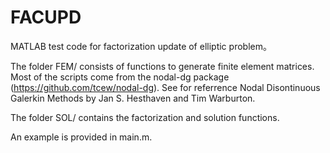 # FACUPD
MATLAB test code for factorization update of elliptic problem。

The folder FEM/ consists of functions to generate finite element matrices. Most of the scripts come from the nodal-dg package (https://github.com/tcew/nodal-dg). See for referrence Nodal Disontinuous Galerkin Methods by Jan S. Hesthaven and Tim Warburton.

The folder SOL/ contains the factorization and solution functions.

An example is provided in main.m.
